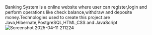 Banking System is a online website where user can register,login and perform operations like check balance,withdraw and deposite money.Technologies used to create this project are Java,Hibernate,PostgreSQL,HTML,CSS and JavaScript
![Screenshot 2025-04-11 211224](https://github.com/user-attachments/assets/0936e40a-0fe7-4f98-aed5-7375cea91cda)
